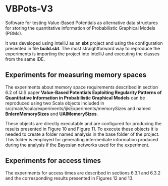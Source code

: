 # VBPots-V3

Software for testing Value-Based Potentials as alternative data structures for storing the quantitative information of Probabilistic Graphical Models (PGMs).

It was developed using IntelliJ as an **sbt** project and using the configuration presented in file **build.sbt**. The most straightforward way to reproduce the experiments is importing the project into IntelliJ and executing the classes from the same IDE. 

## Experiments for measuring memory spaces

The experiments about memory space requirements described in section 6.2 of IJIS paper **Value-Based Potentials Exploiting Regularity Patterns of Quantitative Information in Probabilistic Graphical Models** can be reproduced using two Scala objects included in src/main/scala/experiments/ijisExperiments/memorySizes and named **BnlernMemorySizes** and **UAIMemorySizes**.

These objects are directly executable and are configured for producing the results presented in Figure 10 and Figure 11. To execute these objects it is needed to create a folder named analysis in the base folder of the project. This folder is employed for generating intermediate information produced during the analysis if the Bayesian networks used for the experiment.

## Experiments for access times

The experiments for access times are described in sections 6.3.1 and 6.3.2 and the corresponding results presented in Figures 12 and 13. 

